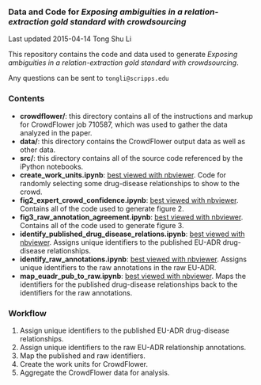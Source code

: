 ### Data and Code for *Exposing ambiguities in a relation-extraction gold standard with crowdsourcing*

Last updated 2015-04-14 Tong Shu Li

This repository contains the code and data used to generate *Exposing ambiguities in a relation-extraction gold standard with crowdsourcing*.

Any questions can be sent to `tongli@scripps.edu`

### Contents

- **crowdflower/**: this directory contains all of the instructions and markup for CrowdFlower job 710587, which was used to gather the data analyzed in the paper.
- **data/**: this directory contains the CrowdFlower output data as well as other data.
- **src/**: this directory contains all of the source code referenced by the iPython notebooks.
- **create_work_units.ipynb**: [best viewed with nbviewer](http://nbviewer.ipython.org/github/sulab/crowdflower_relation_verification/blob/master/create_work_units.ipynb). Code for randomly selecting some drug-disease relationships to show to the crowd.
- **fig2_expert_crowd_confidence.ipynb**: [best viewed with nbviewer](http://nbviewer.ipython.org/github/sulab/crowdflower_relation_verification/blob/master/fig2_expert_crowd_confidence.ipynb). Contains all of the code used to generate figure 2.
- **fig3_raw_annotation_agreement.ipynb**: [best viewed with nbviewer](http://nbviewer.ipython.org/github/sulab/crowdflower_relation_verification/blob/master/fig3_raw_annotation_agreement.ipynb). Contains all of the code used to generate figure 3.
- **identify_published_drug_disease_relations.ipynb**: [best viewed with nbviewer](http://nbviewer.ipython.org/github/sulab/crowdflower_relation_verification/blob/master/identify_published_drug_disease_relationships.ipynb). Assigns unique identifiers to the published EU-ADR drug-disease relationships.
- **identify_raw_annotations.ipynb**: [best viewed with nbviewer](http://nbviewer.ipython.org/github/sulab/crowdflower_relation_verification/blob/master/identify_raw_annotations.ipynb). Assigns unique identifiers to the raw annotations in the raw EU-ADR.
- **map_euadr_pub_to_raw.ipynb**: [best viewed with nbviewer](http://nbviewer.ipython.org/github/sulab/crowdflower_relation_verification/blob/master/map_euadr_pub_to_raw.ipynb). Maps the identifiers for the published drug-disease relationships back to the identifiers for the raw annotations.


### Workflow

1. Assign unique identifiers to the published EU-ADR drug-disease relationships.
2. Assign unique identifiers to the raw EU-ADR relationship annotations.
3. Map the published and raw identifiers.
4. Create the work units for CrowdFlower.
5. Aggregate the CrowdFlower data for analysis.
